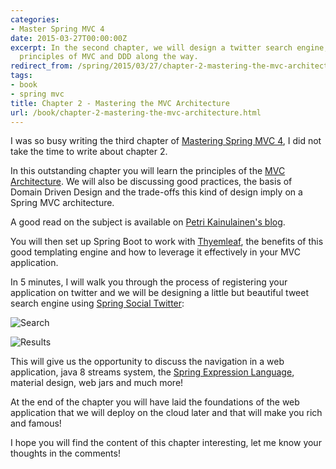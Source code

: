 ```yaml
---
categories:
- Master Spring MVC 4
date: 2015-03-27T00:00:00Z
excerpt: In the second chapter, we will design a twitter search engine, learning the
  principles of MVC and DDD along the way.
redirect_from: /spring/2015/03/27/chapter-2-mastering-the-mvc-architecture.html
tags:
- book
- spring mvc
title: Chapter 2 - Mastering the MVC Architecture
url: /book/chapter-2-mastering-the-mvc-architecture.html
---
```


I was so busy writing the third chapter of [Mastering Spring MVC 4](/mastering-spring-mvc4.html), I did not take the time to write about chapter 2.

In this outstanding chapter you will learn the principles of the [MVC Architecture](http://en.wikipedia.org/wiki/Model%E2%80%93view%E2%80%93controller).
We will also be discussing good practices, the basis of Domain Driven Design and the trade-offs this kind of design imply on a Spring MVC architecture.

A good read on the subject is available on [Petri Kainulainen's blog](http://www.petrikainulainen.net/software-development/design/the-biggest-flaw-of-spring-web-applications/).

You will then set up Spring Boot to work with  [Thyemleaf](http://docs.spring.io/spring/docs/current/spring-framework-reference/html/expressions.html), the benefits of this good templating engine and how to leverage it effectively in your
MVC application.

In 5 minutes, I will walk you through the process of registering your application on twitter and we will be designing a little but beautiful
tweet search engine using [Spring Social Twitter](http://projects.spring.io/spring-social-twitter/):

![Search](/assets/images/book/chap2-1.png "Search field")

![Results](/assets/images/book/chap2-2.png "Results")

This will give us the opportunity to discuss the navigation in a web application, java 8 streams system, the [Spring Expression Language](http://docs.spring.io/spring/docs/current/spring-framework-reference/html/expressions.html),
material design, web jars and much more!

At the end of the chapter you will have laid the foundations of the web application that we will deploy on the cloud later and that will make you rich and famous!

I hope you will find the content of this chapter interesting, let me know your thoughts in the comments!
